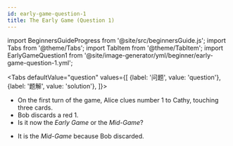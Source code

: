 ```yaml
---
id: early-game-question-1
title: The Early Game (Question 1)
---
```


import BeginnersGuideProgress from '@site/src/beginnersGuide.js';
import Tabs from '@theme/Tabs';
import TabItem from '@theme/TabItem';
import EarlyGameQuestion1 from '@site/image-generator/yml/beginner/early-game-question-1.yml';

<BeginnersGuideProgress id="early-game-question-1" />

<!-- lint disable no-undefined-references -->

<Tabs
  defaultValue="question"
  values={[
    {label: '问题', value: 'question'},
    {label: '题解', value: 'solution'},
  ]}>
<TabItem value="question">

- On the first turn of the game, Alice clues number 1 to Cathy, touching three cards.
- Bob discards a red 1.
- Is it now the *Early Game* or the *Mid-Game*?

</TabItem>
<TabItem value="solution">

- It is the *Mid-Game* because Bob discarded.

</TabItem>
</Tabs>

<EarlyGameQuestion1 />
